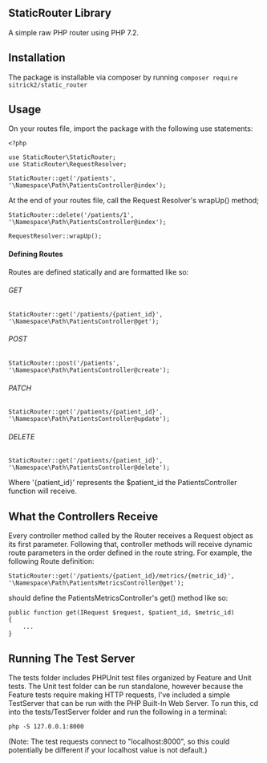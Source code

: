 ## StaticRouter Library

A simple raw PHP router using PHP 7.2.

## Installation
The package is installable via composer by running ```composer require sitrick2/static_router```

## Usage

On your routes file, import the package with the following use statements:

```
<?php

use StaticRouter\StaticRouter;
use StaticRouter\RequestResolver;

StaticRouter::get('/patients', '\Namespace\Path\PatientsController@index');
```

At the end of your routes file, call the Request Resolver's wrapUp() method;

```
StaticRouter::delete('/patients/1', '\Namespace\Path\PatientsController@index');

RequestResolver::wrapUp();
```

#### Defining Routes
Routes are defined statically and are formatted like so:

###### GET
```
StaticRouter::get('/patients/{patient_id}', '\Namespace\Path\PatientsController@get');
```

###### POST
```
StaticRouter::post('/patients', '\Namespace\Path\PatientsController@create');
```

###### PATCH
```
StaticRouter::get('/patients/{patient_id}', '\Namespace\Path\PatientsController@update');
```

###### DELETE
```
StaticRouter::get('/patients/{patient_id}', '\Namespace\Path\PatientsController@delete');
```
Where '{patient_id}' represents the $patient_id the PatientsController function will receive.

## What the Controllers Receive
Every controller method called by the Router receives a Request object as its first parameter. Following that,
controller methods will receive dynamic route parameters in the order defined in the route string. For example,
the following Route definition:
```
StaticRouter::get('/patients/{patient_id}/metrics/{metric_id}', '\Namespace\Path\PatientsMetricsController@get');
```

should define the PatientsMetricsController's get() method like so:
```
public function get(IRequest $request, $patient_id, $metric_id)
{
    ...
}
```

## Running The Test Server
The tests folder includes PHPUnit test files organized by Feature and Unit tests.
The Unit test folder can be run standalone, however because the Feature tests require making HTTP requests,
I've included a simple TestServer that can be run with the PHP Built-In Web Server. To run this, cd into the 
tests/TestServer folder and run the following in a terminal:
```
php -S 127.0.0.1:8000
```
(Note: The test requests connect to "localhost:8000", so this could potentially be different if your localhost value is not default.)
